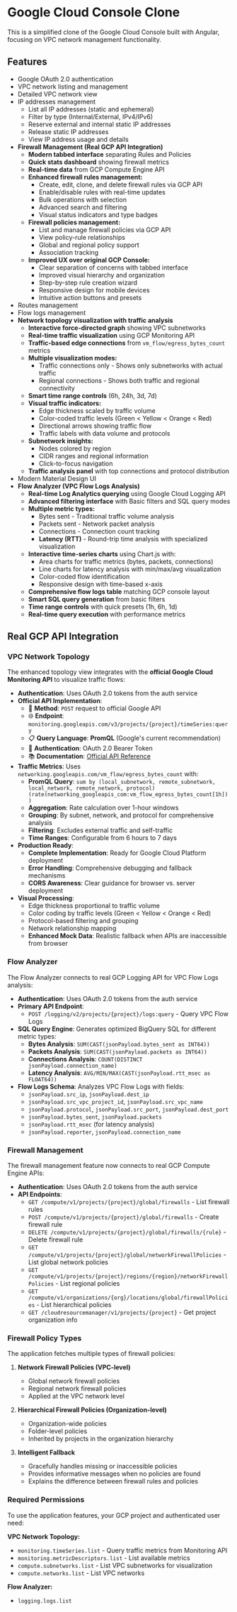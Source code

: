 # Google Cloud Console Clone

This is a simplified clone of the Google Cloud Console built with Angular, focusing on VPC network management functionality.

## Features

- Google OAuth 2.0 authentication
- VPC network listing and management
- Detailed VPC network view
- IP addresses management
  - List all IP addresses (static and ephemeral)
  - Filter by type (Internal/External, IPv4/IPv6)
  - Reserve external and internal static IP addresses
  - Release static IP addresses
  - View IP address usage and details
- **Firewall Management (Real GCP API Integration)**
  - **Modern tabbed interface** separating Rules and Policies
  - **Quick stats dashboard** showing firewall metrics
  - **Real-time data** from GCP Compute Engine API
  - **Enhanced firewall rules management:**
    - Create, edit, clone, and delete firewall rules via GCP API
    - Enable/disable rules with real-time updates
    - Bulk operations with selection
    - Advanced search and filtering
    - Visual status indicators and type badges
  - **Firewall policies management:**
    - List and manage firewall policies via GCP API
    - View policy-rule relationships
    - Global and regional policy support
    - Association tracking
  - **Improved UX over original GCP Console:**
    - Clear separation of concerns with tabbed interface
    - Improved visual hierarchy and organization
    - Step-by-step rule creation wizard
    - Responsive design for mobile devices
    - Intuitive action buttons and presets
- Routes management
- Flow logs management
- **Network topology visualization with traffic analysis**
  - **Interactive force-directed graph** showing VPC subnetworks
  - **Real-time traffic visualization** using GCP Monitoring API
  - **Traffic-based edge connections** from `vm_flow/egress_bytes_count` metrics
  - **Multiple visualization modes:**
    - Traffic connections only - Shows only subnetworks with actual traffic
    - Regional connections - Shows both traffic and regional connectivity
  - **Smart time range controls** (6h, 24h, 3d, 7d)
  - **Visual traffic indicators:**
    - Edge thickness scaled by traffic volume
    - Color-coded traffic levels (Green < Yellow < Orange < Red)
    - Directional arrows showing traffic flow
    - Traffic labels with data volume and protocols
  - **Subnetwork insights:**
    - Nodes colored by region
    - CIDR ranges and regional information
    - Click-to-focus navigation
  - **Traffic analysis panel** with top connections and protocol distribution
- Modern Material Design UI
- **Flow Analyzer (VPC Flow Logs Analysis)**
  - **Real-time Log Analytics querying** using Google Cloud Logging API
  - **Advanced filtering interface** with Basic filters and SQL query modes
  - **Multiple metric types:**
    - Bytes sent - Traditional traffic volume analysis
    - Packets sent - Network packet analysis
    - Connections - Connection count tracking
    - **Latency (RTT)** - Round-trip time analysis with specialized visualization
  - **Interactive time-series charts** using Chart.js with:
    - Area charts for traffic metrics (bytes, packets, connections)
    - Line charts for latency analysis with min/max/avg visualization
    - Color-coded flow identification
    - Responsive design with time-based x-axis
  - **Comprehensive flow logs table** matching GCP console layout
  - **Smart SQL query generation** from basic filters
  - **Time range controls** with quick presets (1h, 6h, 1d)
  - **Real-time query execution** with performance metrics

## Real GCP API Integration

### VPC Network Topology  
The enhanced topology view integrates with the **official Google Cloud Monitoring API** to visualize traffic flows:

- **Authentication**: Uses OAuth 2.0 tokens from the auth service
- **Official API Implementation**: 
  - 📡 **Method**: `POST` request to official Google API
  - 🌐 **Endpoint**: `monitoring.googleapis.com/v3/projects/{project}/timeSeries:query`
  - 📋 **Query Language**: **PromQL** (Google's current recommendation)
  - 🔑 **Authentication**: OAuth 2.0 Bearer Token
  - 📚 **Documentation**: [Official API Reference](https://cloud.google.com/monitoring/api/ref_v3/rest/v3/projects.timeSeries/query)
- **Traffic Metrics**: Uses `networking.googleapis.com/vm_flow/egress_bytes_count` with:
  - **PromQL Query**: `sum by (local_subnetwork, remote_subnetwork, local_network, remote_network, protocol) (rate(networking_googleapis_com:vm_flow_egress_bytes_count[1h]))`
  - **Aggregation**: Rate calculation over 1-hour windows
  - **Grouping**: By subnet, network, and protocol for comprehensive analysis
  - **Filtering**: Excludes external traffic and self-traffic
  - **Time Ranges**: Configurable from 6 hours to 7 days
- **Production Ready**: 
  - **Complete Implementation**: Ready for Google Cloud Platform deployment
  - **Error Handling**: Comprehensive debugging and fallback mechanisms
  - **CORS Awareness**: Clear guidance for browser vs. server deployment
- **Visual Processing**: 
  - Edge thickness proportional to traffic volume
  - Color coding by traffic levels (Green < Yellow < Orange < Red)
  - Protocol-based filtering and grouping
  - Network relationship mapping
  - **Enhanced Mock Data**: Realistic fallback when APIs are inaccessible from browser

### Flow Analyzer
The Flow Analyzer connects to real GCP Logging API for VPC Flow Logs analysis:

- **Authentication**: Uses OAuth 2.0 tokens from the auth service
- **Primary API Endpoint**: 
  - `POST /logging/v2/projects/{project}/logs:query` - Query VPC Flow Logs
- **SQL Query Engine**: Generates optimized BigQuery SQL for different metric types:
  - **Bytes Analysis**: `SUM(CAST(jsonPayload.bytes_sent as INT64))`
  - **Packets Analysis**: `SUM(CAST(jsonPayload.packets as INT64))`
  - **Connections Analysis**: `COUNT(DISTINCT jsonPayload.connection_name)`
  - **Latency Analysis**: `AVG/MIN/MAX(CAST(jsonPayload.rtt_msec as FLOAT64))`
- **Flow Logs Schema**: Analyzes VPC Flow Logs with fields:
  - `jsonPayload.src_ip`, `jsonPayload.dest_ip`
  - `jsonPayload.src_vpc_project_id`, `jsonPayload.src_vpc_name`
  - `jsonPayload.protocol`, `jsonPayload.src_port`, `jsonPayload.dest_port`
  - `jsonPayload.bytes_sent`, `jsonPayload.packets`
  - `jsonPayload.rtt_msec` (for latency analysis)
  - `jsonPayload.reporter`, `jsonPayload.connection_name`

### Firewall Management
The firewall management feature now connects to real GCP Compute Engine APIs:

- **Authentication**: Uses OAuth 2.0 tokens from the auth service
- **API Endpoints**: 
  - `GET /compute/v1/projects/{project}/global/firewalls` - List firewall rules
  - `POST /compute/v1/projects/{project}/global/firewalls` - Create firewall rule
  - `DELETE /compute/v1/projects/{project}/global/firewalls/{rule}` - Delete firewall rule
  - `GET /compute/v1/projects/{project}/global/networkFirewallPolicies` - List global network policies
  - `GET /compute/v1/projects/{project}/regions/{region}/networkFirewallPolicies` - List regional policies
  - `GET /compute/v1/organizations/{org}/locations/global/firewallPolicies` - List hierarchical policies
  - `GET /cloudresourcemanager/v1/projects/{project}` - Get project organization info

### Firewall Policy Types
The application fetches multiple types of firewall policies:

1. **Network Firewall Policies (VPC-level)**
   - Global network firewall policies
   - Regional network firewall policies  
   - Applied at the VPC network level

2. **Hierarchical Firewall Policies (Organization-level)**
   - Organization-wide policies
   - Folder-level policies
   - Inherited by projects in the organization hierarchy

3. **Intelligent Fallback**
   - Gracefully handles missing or inaccessible policies
   - Provides informative messages when no policies are found
   - Explains the difference between firewall rules and policies

### Required Permissions
To use the application features, your GCP project and authenticated user need:

**VPC Network Topology:**
- `monitoring.timeSeries.list` - Query traffic metrics from Monitoring API  
- `monitoring.metricDescriptors.list` - List available metrics
- `compute.subnetworks.list` - List VPC subnetworks for visualization
- `compute.networks.list` - List VPC networks

**Flow Analyzer:**
- `logging.logs.list`